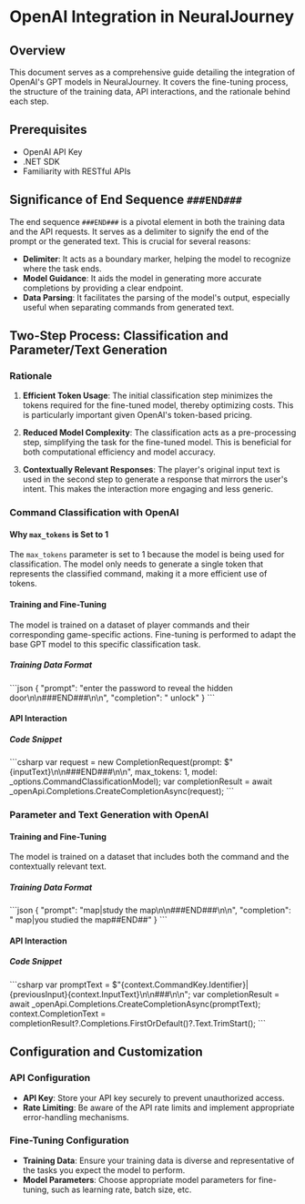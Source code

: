 # OpenAI Integration in NeuralJourney

## Overview

This document serves as a comprehensive guide detailing the integration of OpenAI's GPT models in NeuralJourney. It covers the fine-tuning process, the structure of the training data, API interactions, and the rationale behind each step.

## Prerequisites

- OpenAI API Key
- .NET SDK
- Familiarity with RESTful APIs

## Significance of End Sequence `###END###`

The end sequence `###END###` is a pivotal element in both the training data and the API requests. It serves as a delimiter to signify the end of the prompt or the generated text. This is crucial for several reasons:

- **Delimiter**: It acts as a boundary marker, helping the model to recognize where the task ends.
- **Model Guidance**: It aids the model in generating more accurate completions by providing a clear endpoint.
- **Data Parsing**: It facilitates the parsing of the model's output, especially useful when separating commands from generated text.

## Two-Step Process: Classification and Parameter/Text Generation

### Rationale

1. **Efficient Token Usage**: The initial classification step minimizes the tokens required for the fine-tuned model, thereby optimizing costs. This is particularly important given OpenAI's token-based pricing.
  
2. **Reduced Model Complexity**: The classification acts as a pre-processing step, simplifying the task for the fine-tuned model. This is beneficial for both computational efficiency and model accuracy.

3. **Contextually Relevant Responses**: The player's original input text is used in the second step to generate a response that mirrors the user's intent. This makes the interaction more engaging and less generic.

### Command Classification with OpenAI

#### Why `max_tokens` is Set to 1

The `max_tokens` parameter is set to 1 because the model is being used for classification. The model only needs to generate a single token that represents the classified command, making it a more efficient use of tokens.

#### Training and Fine-Tuning

The model is trained on a dataset of player commands and their corresponding game-specific actions. Fine-tuning is performed to adapt the base GPT model to this specific classification task.

##### Training Data Format

\`\`\`json
{
  "prompt": "enter the password to reveal the hidden door\n\n###END###\n\n",
  "completion": " unlock"
}
\`\`\`

#### API Interaction

##### Code Snippet

\`\`\`csharp
var request = new CompletionRequest(prompt: $"{inputText}\n\n###END###\n\n", max_tokens: 1, model: _options.CommandClassificationModel);
var completionResult = await _openApi.Completions.CreateCompletionAsync(request);
\`\`\`

### Parameter and Text Generation with OpenAI

#### Training and Fine-Tuning

The model is trained on a dataset that includes both the command and the contextually relevant text.

##### Training Data Format

\`\`\`json
{
  "prompt": "map|study the map\n\n###END###\n\n",
  "completion": " map|you studied the map##END##"
}
\`\`\`

#### API Interaction

##### Code Snippet

\`\`\`csharp
var promptText = $"{context.CommandKey.Identifier}|{previousInput}{context.InputText}\n\n###\n\n";
var completionResult = await _openApi.Completions.CreateCompletionAsync(promptText);
context.CompletionText = completionResult?.Completions.FirstOrDefault()?.Text.TrimStart();
\`\`\`

## Configuration and Customization

### API Configuration

- **API Key**: Store your API key securely to prevent unauthorized access.
- **Rate Limiting**: Be aware of the API rate limits and implement appropriate error-handling mechanisms.

### Fine-Tuning Configuration

- **Training Data**: Ensure your training data is diverse and representative of the tasks you expect the model to perform.
- **Model Parameters**: Choose appropriate model parameters for fine-tuning, such as learning rate, batch size, etc.
